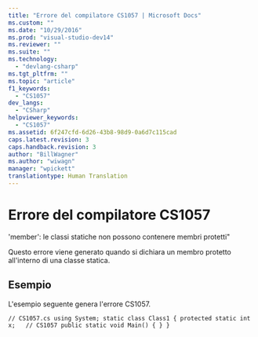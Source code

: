```yaml
---
title: "Errore del compilatore CS1057 | Microsoft Docs"
ms.custom: ""
ms.date: "10/29/2016"
ms.prod: "visual-studio-dev14"
ms.reviewer: ""
ms.suite: ""
ms.technology: 
  - "devlang-csharp"
ms.tgt_pltfrm: ""
ms.topic: "article"
f1_keywords: 
  - "CS1057"
dev_langs: 
  - "CSharp"
helpviewer_keywords: 
  - "CS1057"
ms.assetid: 6f247cfd-6d26-43b8-98d9-0a6d7c115cad
caps.latest.revision: 3
caps.handback.revision: 3
author: "BillWagner"
ms.author: "wiwagn"
manager: "wpickett"
translationtype: Human Translation
---
```

# Errore del compilatore CS1057
'member': le classi statiche non possono contenere membri protetti"  
  
 Questo errore viene generato quando si dichiara un membro protetto all'interno di una classe statica.  
  
## Esempio  
 L'esempio seguente genera l'errore CS1057.  
  
```  
// CS1057.cs using System; static class Class1 { protected static int x;   // CS1057 public static void Main() { } }  
```